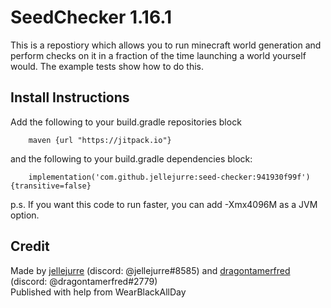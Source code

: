 # SeedChecker 1.16.1

This is a repostiory which allows you to run minecraft world generation and perform checks on it in a fraction of the time launching a world yourself would. The example tests show how to do this.

## Install Instructions

Add the following to your build.gradle repositories block
```    
    maven {url "https://jitpack.io"}
```
and the following to your build.gradle dependencies block:
```
    implementation('com.github.jellejurre:seed-checker:941930f99f'){transitive=false}
```

p.s. If you want this code to run faster, you can add -Xmx4096M as a JVM option.
## Credit
Made by [jellejurre](https://github.com/jellejurre) (discord: @jellejurre#8585) and [dragontamerfred](https://github.com/KalleStruik) (discord: @dragontamerfred#2779)  
Published with help from WearBlackAllDay
